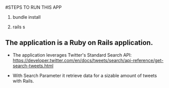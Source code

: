 #STEPS TO RUN THIS APP

1. bundle install

2. rails s


## The application is a Ruby on Rails application.

- The application leverages Twitter's Standard Search API: https://developer.twitter.com/en/docs/tweets/search/api-reference/get-search-tweets.html

- With Search Parameter it retrieve data for a sizable amount of tweets with Rails.
